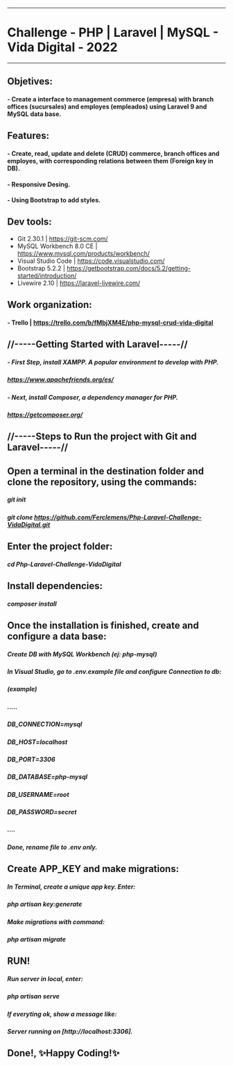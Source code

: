 -------------------------------------------------------------------------------------
# Challenge - PHP | Laravel | MySQL - Vida Digital - 2022
-------------------------------------------------------------------------------------
## Objetives:
#### - Create a interface to management commerce (empresa) with branch offices (sucursales) and employes (empleados) using Laravel 9 and MySQL data base.
## Features:
#### - Create, read, update and delete (CRUD) commerce, branch offices and employes, with corresponding relations between them (Foreign key in DB).
#### - Responsive Desing.
#### - Using Bootstrap to add styles.
## Dev tools:
- Git 2.30.1 | https://git-scm.com/
- MySQL Workbench 8.0 CE | https://www.mysql.com/products/workbench/
- Visual Studio Code | https://code.visualstudio.com/
- Bootstrap 5.2.2 | https://getbootstrap.com/docs/5.2/getting-started/introduction/
- Livewire 2.10 | https://laravel-livewire.com/

## Work organization: 
#### - Trello | https://trello.com/b/fMbjXM4E/php-mysql-crud-vida-digital

## //-----Getting Started with Laravel-----//

##### - First Step, install XAMPP. A popular environment to develop with PHP. 
##### https://www.apachefriends.org/es/
##### - Next, install Composer, a dependency manager for PHP.
##### https://getcomposer.org/

##  //-----Steps to Run the project with Git and Laravel-----//

## Open a terminal in the destination folder and clone the repository, using the commands:

##### git init
##### git clone https://github.com/Ferclemens/Php-Laravel-Challenge-VidaDigital.git

## Enter the project folder:

##### cd Php-Laravel-Challenge-VidaDigital

## Install dependencies:

##### composer install

## Once the installation is finished, create and configure a data base:

##### Create DB with MySQL Workbench (ej: php-mysql)
##### In Visual Studio, go to .env.example file and configure Connection to db:
##### (example)
##### ..... 
##### DB_CONNECTION=mysql
##### DB_HOST=localhost
##### DB_PORT=3306
##### DB_DATABASE=php-mysql
##### DB_USERNAME=root
##### DB_PASSWORD=secret
##### ....
##### Done, rename file to .env only.

## Create APP_KEY and make migrations:
##### In Terminal, create a unique app key. Enter:
##### php artisan key:generate

##### Make migrations with command:
##### php artisan migrate

## RUN!
##### Run server in local, enter:
##### php artisan serve

##### If everyting ok, show a message like:
##### Server running on [http://localhost:3306].

## Done!, ✨Happy Coding!✨
